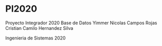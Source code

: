 # PI2020
Proyecto Integrador 2020 Base de Datos
Yimmer Nicolas Campos Rojas
Cristian Camilo Hernandez Silva

Ingenieria de Sistemas 2020

